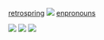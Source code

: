 [retrospring](retrosping.com/honokafu)  ![](https://64.media.tumblr.com/73dd55c97fdb76554dbbf4f9a83bbe88/a79b42d6e6497adf-2b/s75x75_c1/6ce68eebc0cdf14fb3c3bf60b3d489b2d6cacb36.gifv) [enpronouns](https://en.pronouns.page/@honokafu)

![](https://64.media.tumblr.com/c846412b42c13a83513eefcdf6de4962/3b801c6b5282f4dc-f3/s100x200/2108af88b5b6d216b4278362653603764c8863df.gifv) ![](https://64.media.tumblr.com/244198b06e9ed23d3e720133eafc9290/3b801c6b5282f4dc-91/s100x200/735f9af2b43723ba36bf188bc8fac42cca9b89fa.gifv) ![](https://64.media.tumblr.com/f91944b51c1a3bbcd748db3c0e57e1e0/3b801c6b5282f4dc-b2/s100x200/6d348301f0565480ed0ca386ce204e81e6e320f6.gifv) 
